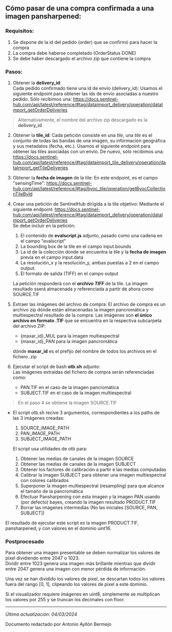 ## Cómo pasar de una compra confirmada a una imagen pansharpened:

### Requisitos:
1. Se dispone de la id del pedido (order) que se confirmó para hacer la compra
2. La compra debe haberse completado (OrderStatus DONE)
3. Se debe haber descargado el archivo zip que contiene la compra

### Pasos:
1. Obtener la **delivery_id**:  
Cada pedido confirmado tiene una id de envío (delivery_id):
Usamos el siguiente endpoint para obtener las ids de envío asociadas a nuestro pedido. Sólo recibimos una:
https://docs.sentinel-hub.com/api/latest/reference/#tag/dataimport_delivery/operation/dataImport_getOrderDeliveries

> Alternativamente, el nombre del archivo zip descargado es la **delivery_id**

2. Obtener la **tile_id**:
Cada petición consiste en una *tile*, una *tile* es el conjunto de todas las bandas de una imagen, su información geográfica y sus metadatos (fecha, etc.).
Usamos el siguiente endpoint para obtener las tiles asociadas con un envío. De nuevo, sólo recibimos una:
https://docs.sentinel-hub.com/api/latest/reference/#tag/dataimport_tile_delivery/operation/dataImport_getTileDeliveries

3. Obtener la **fecha de imagen** de la tile:
En este endpoint, es el campo "sensingTime":
https://docs.sentinel-hub.com/api/latest/reference/#tag/byoc_tile/operation/getByocCollectionTileById

4. Crear una petición de SentinelHub dirigida a la tile objetivo:
Mediante el siguiente endpoint: https://docs.sentinel-hub.com/api/latest/reference/#tag/dataimport_delivery/operation/dataImport_getOrderDeliveries  
Se debe incluir en la petición:   
    1. El contenido de **evalscript.js** adjunto, pasado como una cadena en el campo "evalscript"
    2. La bounding box de la tile en el campo input.bounds 
    3. La id de la colección donde se encuentra la tile y la **fecha de imagen** previa en el campo input.data
    4. La resolución_x y la resolución_y, ambas puestas a 2 en el campo output.
    5. El formato de salida (TIFF) en el campo output  

    La petición responderá con el ***archivo TIFF*** de la tile.
    La imagen resultado sserá almacenada y referenciada a partir de ahora como SOURCE.TIF

5. Extraer las imágenes del archivo de compra:
El archivo de compra es un archivo zip dónde están almacenadas la imagen pancromática y multiespectral resultado de la compra.
Las imágenes son **el único archivo en formato .TIF** que se encuentra en la respectiva subcarpeta del archivo ZIP:  
    * {maxar_id}_MUL para la imagen multiespectral
    * {maxar_id}_PAN para la imagen pancromática

    dónde **maxar_id** es el prefijo del nombre de todos los archivos en el fichero .zip

6. Ejecutar el script de bash **otb.sh** adjunto:  
Las imágenes extraídas del fichero de compra serán referenciadas como:
    * PAN.TIF en el caso de la imagen pancromática
    * SUBJECT.TIF en el caso de la imagen multiespectral  
  


> En el paso 4 se obtiene la imagen SOURCE.TIF



* El script otb.sh recive 3 argumentos, correspondientes a los paths de las 3 imágenes creadas:  
    1. SOURCE_IMAGE_PATH 
    2. PAN_IMAGE_PATH 
    3. SUBJECT_IMAGE_PATH

    El script usa utilidades de otb para:  
    1. Obtener las medias de canales de la imagen SOURCE
    2. Obtener las medias de canales de la imagen SUBJECT
    3. Obtener los factores de calibración a partir e las medias computadas
    4. Calibrar la imagen SUBJECT para obtener una imagen multiespectral con colores calibrados
    5. Superponer la imagen multiespectral (resampling) para que alcance el tamaño de la pancromática
    6. Efectuar Pansharpening con esta imagen y la imagen PAN usando (por defecto) bayes, creando la imagen resultado PRODUCT.TIF
    7. Borrar las imágenes intermedias (No las iniciales [SOURCE, PAN, SUBJECT])

El resultado de ejecutar este script es la imagen PRODUCT.TIF, pansharpened, y con valores en el dominio uint16.

### Postprocesado

Para obtener una imagen presentable se deben normalizar los valores de pixel dividiendo entre 2047 o 1023.  
Dividir entre 1023 genera una imagen más brillante mientras que dividir entre 2047 genera una imagen con menor pérdida de información.

Una vez se han dividido los valores de pixel, se descartan todos los valores fuera del rango [0, 1], clipeando los valores de pixel a este dominio.

Si el visualizador requiere imágenes en uint8, simplemente se multiplican los valores por 255 y se truncan los decimales con floor.

---

_Última actualización: 04/03/2024_

Documento redactado por Antonio Ayllón Bermejo


